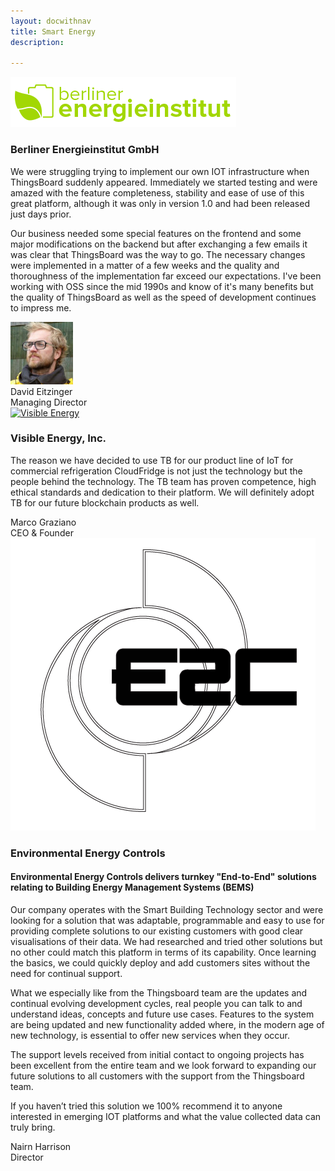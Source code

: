 ```yaml
---
layout: docwithnav
title: Smart Energy
description: 

---
```


<div class="customer-block">
    <a href="http://www.berliner-energieinstitut.de/">
        <div id="bei" class="customer-logo">
            <img width="" src="/images/customers/bei.png" alt="BEI">
        </div>
    </a>
    <div class="customer-content">
        <h3>
        Berliner Energieinstitut GmbH 
        </h3>    
        <p>
        We were struggling trying to implement our own IOT infrastructure when ThingsBoard suddenly appeared. Immediately we started testing and were amazed with the feature completeness, stability and ease of use of this great platform, although it was only in version 1.0 and had been released just days prior. 
        </p> 
        <p>
        Our business needed some special features on the frontend and some major modifications on the backend but after exchanging a few emails it was clear that ThingsBoard was the way to go. The necessary changes were implemented in a matter of a few weeks and the quality and thoroughness of the implementation far exceed our expectations. I've been working with OSS since the mid 1990s and know of it's many benefits but the quality of ThingsBoard as well as the speed of development continues to impress me.
        </p> 
        <div class="person-logo-container">
            <img class="person-logo" src="/images/customers/bei-person.jpg"/>
            <div class="person-title">
                David Eitzinger <br/>
                Managing Director
            </div>
        </div>
    </div>
</div>

<div class="customer-block">
    <a href="www.visiblenergy.com">
        <div class="customer-logo">
            <img width="" src="/images/customers/visible-energy.png" alt="Visible Energy">
        </div>
    </a>
    <div class="customer-content">
        <h3 id="visible-energy">
        Visible Energy, Inc. 
        </h3>    
        <p>
        The reason we have decided to use TB for our product line of IoT for commercial refrigeration CloudFridge is not just the technology but the people behind the technology. 
        The TB team has proven competence, high ethical standards and dedication to their platform. We will definitely adopt TB for our future blockchain products as well. 
        </p> 
        <div class="person-logo-container">
            <div class="person-title">
                Marco Graziano <br/>
                CEO & Founder
            </div>
        </div>
    </div>
</div>

<div class="customer-block">
    <a href="http://www.e2cbms.com/">
        <div class="customer-logo">
            <img width="" src="/images/customers/e2c.png" alt="Environmental Energy Controls">
        </div>
    </a>
    <div class="customer-content">
        <h3 id="environmental-energy-controls">
        Environmental Energy Controls
        </h3>
        <h4>
        Environmental Energy Controls delivers turnkey "End-to-End" solutions relating to Building Energy Management Systems (BEMS)
        </h4>
        <p>
        Our company operates with the Smart Building Technology sector and were looking for a solution that was adaptable, programmable and easy to use for providing complete solutions to our existing customers with good clear visualisations of their data. 
        We had researched and tried other solutions but no other could match this platform in terms of its capability.
        Once learning the basics, we could quickly deploy and add customers sites without the need for continual support. 
        </p>
        <p>
        What we especially like from the Thingsboard team are the updates and continual evolving development cycles, real people you can talk to and understand ideas, concepts and future use cases. 
        Features to the system are being updated and new functionality added where, in the modern age of new technology, is essential to offer new services when they occur. 
        </p>
        <p>
        The support levels received from initial contact to ongoing projects has been excellent from the entire team and we look forward to expanding our future solutions to all customers with the support from the Thingsboard team. 
        </p>
        <p>
        If you haven’t tried this solution we 100% recommend it to anyone interested in emerging IOT platforms and what the value collected data can truly bring.
        </p> 
        <div class="person-logo-container">
            <!--img class="person-logo" src="/images/customers/x-telia-person.jpg"/-->
            <div class="person-title">
                Nairn Harrison<br/>
                Director
            </div>
        </div>
    </div>
</div>
